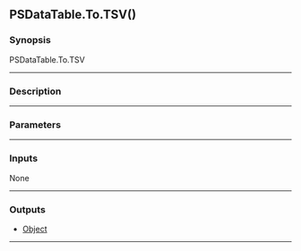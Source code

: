 PSDataTable.To.TSV()
--------------------

### Synopsis

PSDataTable.To.TSV 

---

### Description

---

### Parameters

---

### Inputs
None

---

### Outputs
* [Object](https://learn.microsoft.com/en-us/dotnet/api/System.Object)

---
